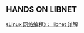 ## HANDS ON LIBNET

[《Linux 网络编程》： libnet 详解](https://blog.csdn.net/yexiangCSDN/article/details/86064656)
